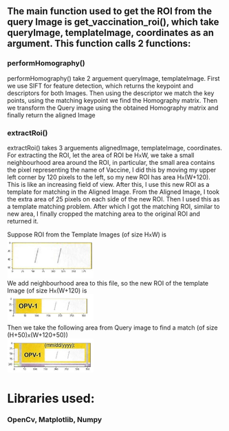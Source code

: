 ## The main function used to get the ROI from the query Image is get_vaccination_roi(), which take queryImage, templateImage, coordinates as an argument. This function calls 2 functions:
### performHomography()
performHomography() take 2 arguement queryImage, templateImage. First we use SIFT for feature detection, which returns the keypoint and descriptors for both Images. Then using the descriptor we match the key points, using the matching keypoint we find the Homography matrix. Then we transform the Query image using the obtained Homography matrix and finally return the aligned Image
### extractRoi()
extractRoi() takes 3 arguements alignedImage, templateImage, coordinates. For extracting the ROI, let the area of ROI be H`x`W,  we take a small neighbourhood area around the ROI, in particular, the small area contains the pixel representing the name of Vaccine, I did this by moving my upper left corner by 120 pixels to the left, so my new ROI has area H`x`(W+120). This is like an increasing field of view. After this, I use this new ROI as a template for matching in the Aligned Image. From the Aligned Image, I took the extra area of 25 pixels on each side of the new ROI. Then I used this as a template matching problem. After which I got the matching ROI, similar to new area, I finally cropped the matching area to the original ROI and returned it.

Suppose ROI from the Template Images (of size H`x`W) is\
<img src="Images/1.jpg" width=200>\
We add neighbourhood area to this file, so the new ROI of the template Image (of size H`x`(W+120) is\
<img src="Images/2.jpg" width=200>\
Then we take the following area from Query image to find a match (of size (H+50)`x`(W+120+50))\
<img src="Images/3.jpg" width=200>
# Libraries used:
### OpenCv, Matplotlib, Numpy
